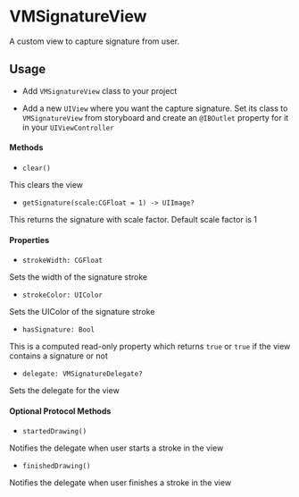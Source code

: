 # VMSignatureView
A custom view to capture signature from user.

## Usage

* Add `VMSignatureView` class to your project

* Add a new `UIView` where you want the capture signature. Set its class to `VMSignatureView` from storyboard and create an `@IBOutlet` property for it in your `UIViewController`

#### Methods

* `clear()`

This clears the view

* `getSignature(scale:CGFloat = 1) -> UIImage?`

This returns the signature with scale factor. Default scale factor is 1

#### Properties

* `strokeWidth: CGFloat`

Sets the width of the signature stroke

* `strokeColor: UIColor`

Sets the UIColor of the signature stroke

* `hasSignature: Bool`

This is a computed read-only property which returns `true` or `true` if the view contains a signature or not

* `delegate: VMSignatureDelegate?`

Sets the delegate for the view

#### Optional Protocol Methods

* `startedDrawing()`

Notifies the delegate when user starts a stroke in the view

* `finishedDrawing()`

Notifies the delegate when user finishes a stroke in the view
